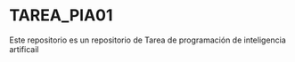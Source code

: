# TAREA_PIA01
Este repositorio es un repositorio de Tarea de programación de inteligencia artificail
